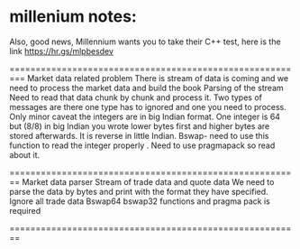 # millenium notes:
Also, good news, Millennium wants you to take their C++ test, here is the link https://hr.gs/mlpbesdev


=========================================================
Market data related problem
There is stream of data is coming and we need to process the market data and build the book
Parsing of the stream
Need to read that data chunk by chunk and process it. Two types of messages are there one type has to ignored and one you need to process.
Only minor caveat the integers are in big Indian format. 
One integer is 64 but (8/8) in big Indian you wrote lower bytes first and higher bytes are stored afterwards. It is reverse in little Indian.
Bswap- need to use this function to read the integer properly .
Need to use pragmapack so read about it.

========================================================
Market data parser 
Stream of trade data and quote data
We need to parse the data by bytes and print with the format they have specified.
Ignore all trade data
Bswap64 bswap32 functions and pragma pack is required

========================================================